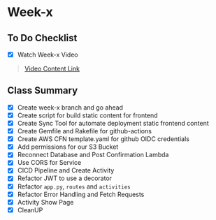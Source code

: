 # Week-x

## To Do Checklist

- [x] Watch Week-x Video

> [Video Content Link](videocontent/video_content_week_x.md)

## Class Summary

- [x] Create week-x branch and go ahead 
- [x] Create script for build static content for frontend
- [x] Create Sync Tool for automate deployment static frontend content
- [x] Create Gemfile and Rakefile for github-actions
- [x] Create AWS CFN template.yaml for github OIDC credentials
- [x] Add permissions for our S3 Bucket 
- [x] Reconnect Database and Post Confirmation Lambda
- [x] Use CORS for Service
- [x] CICD Pipeline and Create Activity
- [x] Refactor JWT to use a decorator
- [x] Refactor `app.py`, `routes` and `activities`
- [x] Refactor Error Handling and Fetch Requests
- [x] Activity Show Page
- [x] CleanUP